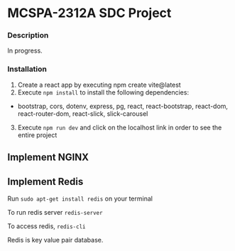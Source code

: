 # MCSPA-2312A SDC Project


### Description
In progress.

### Installation
1) Create a react app by executing npm create vite@latest
2) Execute ``npm install`` to install the following dependencies:
  - bootstrap, cors, dotenv, express, pg, react, react-bootstrap, react-dom, react-router-dom, react-slick, slick-carousel 
3) Execute ``npm run dev`` and click on the localhost link in order to see the entire project


## Implement NGINX


## Implement Redis

Run `` sudo apt-get install redis `` on your terminal

To run redis server `` redis-server ``

To access redis, `` redis-cli ``

Redis is key value pair database.
